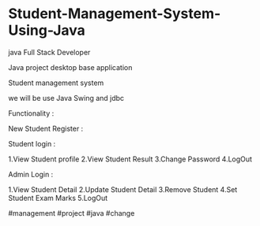 # Student-Management-System-Using-Java

java Full Stack Developer 

Java project desktop base application 

Student management system 

we will be use Java Swing and jdbc 

Functionality :

New Student Register :

Student login :

1.View Student profile 
2.View Student Result 
3.Change Password 
4.LogOut

Admin Login :              

1.View Student Detail 
2.Update Student Detail 
3.Remove Student 
4.Set Student Exam Marks 
5.LogOut

 #management #project #java #change
